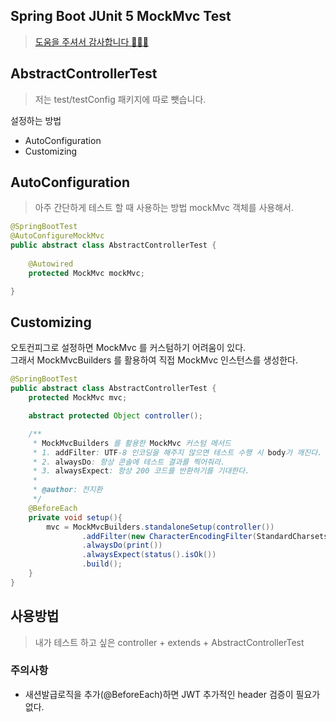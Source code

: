 ## Spring Boot JUnit 5 MockMvc Test
> [도움을 주셔서 감사합니다 🙇🏻‍♂️](https://gofnrk.tistory.com/74)


## AbstractControllerTest
> 저는 test/testConfig 패키지에 따로 뺏습니다.

설정하는 방법
* AutoConfiguration
* Customizing

## AutoConfiguration
> 아주 간단하게 테스트 할 때 사용하는 방법 mockMvc 객체를 사용해서.

```java
@SpringBootTest
@AutoConfigureMockMvc
public abstract class AbstractControllerTest {
    
	@Autowired
	protected MockMvc mockMvc;

}
```

## Customizing
오토컨피그로 설정하면 MockMvc 를 커스텀하기 어려움이 있다.  
그래서 MockMvcBuilders 를 활용하여 직접 MockMvc 인스턴스를 생성한다.

```java 
@SpringBootTest
public abstract class AbstractControllerTest {
    protected MockMvc mvc;

    abstract protected Object controller();

    /**
     * MockMvcBuilders 를 활용한 MockMvc 커스텀 메서드
     * 1. addFilter: UTF-8 인코딩을 해주지 않으면 테스트 수행 시 body가 깨진다.
     * 2. alwaysDo: 항상 콘솔에 테스트 결과를 찍어줘라.
     * 3. alwaysExpect: 항상 200 코드를 반환하기를 기대한다.
     *
     * @author: 전지환
     */
    @BeforeEach
    private void setup(){
        mvc = MockMvcBuilders.standaloneSetup(controller())
                .addFilter(new CharacterEncodingFilter(StandardCharsets.UTF_8.name(), true))
                .alwaysDo(print())
                .alwaysExpect(status().isOk())
                .build();
    }
}
```

## 사용방법
> 내가 테스트 하고 싶은 controller + extends + AbstractControllerTest


### 주의사항
* 새션발급로직을 추가(@BeforeEach)하면 JWT 추가적인 header 검증이 필요가 없다.